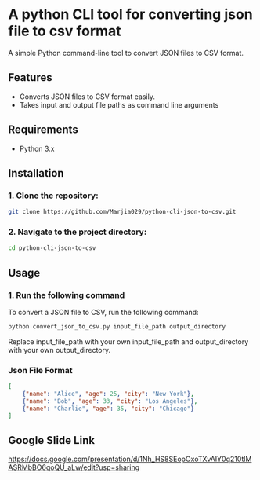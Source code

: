 # A python CLI tool for converting json file to csv format

A simple Python command-line tool to convert JSON files to CSV format.

## Features

- Converts JSON files to CSV format easily.
- Takes input and output file paths as command line arguments

## Requirements

- Python 3.x

## Installation

### 1. Clone the repository:
   ```bash
   git clone https://github.com/Marjia029/python-cli-json-to-csv.git
   ```
### 2. Navigate to the project directory:
   ```bash
   cd python-cli-json-to-csv
   ```
## Usage
### 1. Run the following command
To convert a JSON file to CSV, run the following command:

```bash
python convert_json_to_csv.py input_file_path output_directory
```
Replace input_file_path with your own input_file_path and output_directory with your own output_directory.

### Json File Format
```json
[
    {"name": "Alice", "age": 25, "city": "New York"},
    {"name": "Bob", "age": 33, "city": "Los Angeles"},
    {"name": "Charlie", "age": 35, "city": "Chicago"}
]
```

## Google Slide Link
https://docs.google.com/presentation/d/1Nh_HS8SEopOxoTXvAIY0q210tlMASRMbBO6qoQU_aLw/edit?usp=sharing
